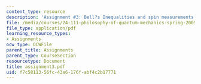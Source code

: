 ```yaml
---
content_type: resource
description: 'Assignment #3: Bell?s Inequalities and spin measurements'
file: /media/courses/24-111-philosophy-of-quantum-mechanics-spring-2005/f7c5811356fc43a6176fabf4c2b17771_assignment3.pdf
file_type: application/pdf
learning_resource_types:
- Assignments
ocw_type: OCWFile
parent_title: Assignments
parent_type: CourseSection
resourcetype: Document
title: assignment3.pdf
uid: f7c58113-56fc-43a6-176f-abf4c2b17771
---
```

